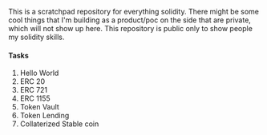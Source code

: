 This is a scratchpad repository for everything solidity. There might be some cool things that I'm building as a product/poc on the side that are private, which will not show up here. This repository is public only to show people my solidity skills.

#### Tasks

1. Hello World
2. ERC 20
3. ERC 721
4. ERC 1155
5. Token Vault
6. Token Lending
7. Collaterized Stable coin
